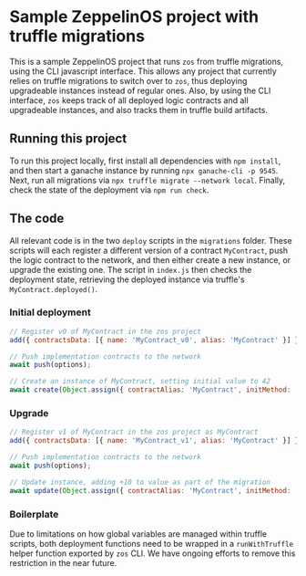 # Sample ZeppelinOS project with truffle migrations

This is a sample ZeppelinOS project that runs `zos` from truffle migrations, using the CLI javascript interface. 
This allows any project that currently relies on truffle migrations to switch over to `zos`, thus deploying 
upgradeable instances instead of regular ones. Also, by using the CLI interface, `zos` keeps track of all deployed 
logic contracts and all upgradeable instances, and also tracks them in truffle build artifacts.

## Running this project

To run this project locally, first install all dependencies with `npm install`, and then start a ganache instance by 
running `npx ganache-cli -p 9545`. Next, run all migrations via `npx truffle migrate --network local`. Finally, check 
the state of the deployment via `npm run check`.

## The code

All relevant code is in the two `deploy` scripts in the `migrations` folder. These scripts will each register a 
different version of a contract `MyContract`, push the logic contract to the network, and then either create a new 
instance, or upgrade the existing one. The script in `index.js` then checks the deployment state, retrieving the 
deployed instance via truffle's `MyContract.deployed()`.

### Initial deployment

```js
// Register v0 of MyContract in the zos project
add({ contractsData: [{ name: 'MyContract_v0', alias: 'MyContract' }] });

// Push implementation contracts to the network
await push(options);

// Create an instance of MyContract, setting initial value to 42
await create(Object.assign({ contractAlias: 'MyContract', initMethod: 'initialize', initArgs: [42] }, options));
```

### Upgrade

```js
// Register v1 of MyContract in the zos project as MyContract
add({ contractsData: [{ name: 'MyContract_v1', alias: 'MyContract' }] });

// Push implementation contracts to the network
await push(options);

// Update instance, adding +10 to value as part of the migration
await update(Object.assign({ contractAlias: 'MyContract', initMethod: 'add', initArgs: [10] }, options));
```

### Boilerplate

Due to limitations on how global variables are managed within truffle scripts, both deployment functions need to be 
wrapped in a `runWithTruffle` helper function exported by `zos` CLI. We have ongoing efforts to remove this restriction 
in the near future.